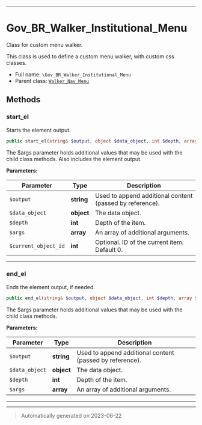 ***

# Gov_BR_Walker_Institutional_Menu

Class for custom menu walker.

This class is used to define a custom menu walker, with custom css classes.

* Full name: `\Gov_BR_Walker_Institutional_Menu`
* Parent class: [`Walker_Nav_Menu`](./Walker_Nav_Menu.md)




## Methods


### start_el

Starts the element output.

```php
public start_el(string& $output, object $data_object, int $depth, array $args = array(), int $current_object_id): mixed
```

The $args parameter holds additional values that may be used with the child
class methods. Also includes the element output.






**Parameters:**

| Parameter | Type | Description |
|-----------|------|-------------|
| `$output` | **string** | Used to append additional content (passed by reference). |
| `$data_object` | **object** | The data object. |
| `$depth` | **int** | Depth of the item. |
| `$args` | **array** | An array of additional arguments. |
| `$current_object_id` | **int** | Optional. ID of the current item. Default 0. |




***

### end_el

Ends the element output, if needed.

```php
public end_el(string& $output, object $data_object, int $depth, array $args = array()): mixed
```

The $args parameter holds additional values that may be used with the child class methods.






**Parameters:**

| Parameter | Type | Description |
|-----------|------|-------------|
| `$output` | **string** | Used to append additional content (passed by reference). |
| `$data_object` | **object** | The data object. |
| `$depth` | **int** | Depth of the item. |
| `$args` | **array** | An array of additional arguments. |




***


***
> Automatically generated on 2023-06-22
